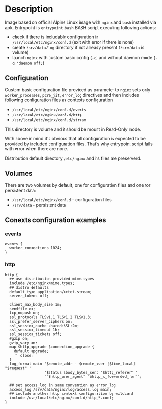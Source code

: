 # Description
Image based on official Alpine Linux image with ``nginx`` and ``bash`` installed via apk.
Entrypoint is ``entrypoint.bash`` BASH script executing following actions:
* check if there is includable configuration in ``/usr/local/etc/nginx/conf.d`` (exit with error if there is none)
* create ``/srv/data/log`` directory if not already present (``/srv/data`` is volume)
* launch ``nginx`` with custom basic config (``-c``) and without daemon mode (``-g 'daemon off;``)

## Configuration
Custom basic configuration file provided as parameter to ``nginx`` sets only
``worker_processes``, ``pcre_jit``, ``error_log`` directives and then includes
following configuration files as contexts configuration
* ``/usr/local/etc/nginx/conf.d/events``
* ``/usr/local/etc/nginx/conf.d/http``
* ``/usr/local/etc/nginx/conf.d/stream``

This directory is volume and it should be mount in Read-Only mode.

With above in mind it's obvious that all configuration is expected to be provided
by included configuration files. That's why entrypoint script fails with error
when there are none.

Distribution default directory ``/etc/nginx`` and its files are preserverd.

## Volumes
There are two volumes by default, one for configuration files and one for persistent data:
* ``/usr/local/etc/nginx/conf.d`` - configuration files
* ``/srv/data`` - persistent data

## Conexts configuration examples
### events
```
events {
  worker_connections 1024;
}
```
### http
```
http { 
  ## use distribution provided mime.types 
  include /etc/nginx/mime.types;
  ## distro defaults
  default_type application/octet-stream;
  server_tokens off;
  
  client_max_body_size 1m;
  sendfile on;
  tcp_nopush on;
  ssl_protocols TLSv1.1 TLSv1.2 TLSv1.3;
  ssl_prefer_server_ciphers on;
  ssl_session_cache shared:SSL:2m;
  ssl_session_timeout 1h;
  ssl_session_tickets off;
  #gzip on;
  gzip_vary on;
  map $http_upgrade $connection_upgrade {
    default upgrade;
    '' close;
  }
  log_format main '$remote_addr - $remote_user [$time_local] "$request" '
                  '$status $body_bytes_sent "$http_referer" '
                  '"$http_user_agent" "$http_x_forwarded_for"';
  
  ## set access_log in same convention as error_log
  access_log /srv/data/nginx/log/access.log main;
  ## include another http context configuration by wildcard
  include /usr/local/etc/nginx/conf.d/http_*.conf;
}
```

